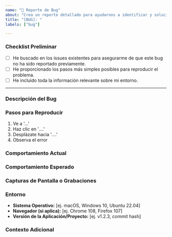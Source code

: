 ```yaml
---
name: "🐞 Reporte de Bug"
about: "Crea un reporte detallado para ayudarnos a identificar y solucionar un problema."
title: "[BUG]: "
labels: ["bug"]

---
```


### Checklist Preliminar

<!-- Por favor, revisa los siguientes puntos antes de enviar el issue. -->

- [ ] He buscado en los issues existentes para asegurarme de que este bug no ha sido reportado previamente.
- [ ] He proporcionado los pasos más simples posibles para reproducir el problema.
- [ ] He incluido toda la información relevante sobre mi entorno.

---

### Descripción del Bug

<!-- Una descripción clara y concisa de qué es el bug. -->

### Pasos para Reproducir

<!-- Pasos detallados para reproducir el comportamiento. -->

1.  Ve a '...'
2.  Haz clic en '....'
3.  Desplázate hacia '....'
4.  Observa el error

### Comportamiento Actual

<!-- ¿Qué sucede exactamente cuando sigues los pasos? -->

### Comportamiento Esperado

<!-- ¿Qué esperabas que sucediera en su lugar? -->

### Capturas de Pantalla o Grabaciones

<!-- Si aplica, añade capturas de pantalla, GIFs o videos para ayudar a explicar tu problema. -->

### Entorno

<!-- Por favor, completa los siguientes detalles. -->

-   **Sistema Operativo:** [ej. macOS, Windows 10, Ubuntu 22.04]
-   **Navegador (si aplica):** [ej. Chrome 108, Firefox 107]
-   **Versión de la Aplicación/Proyecto:** [ej. v1.2.3, commit hash]

### Contexto Adicional

<!-- Añade cualquier otro contexto sobre el problema aquí, como logs de la consola, posibles causas o cualquier cosa que consideres relevante. -->
